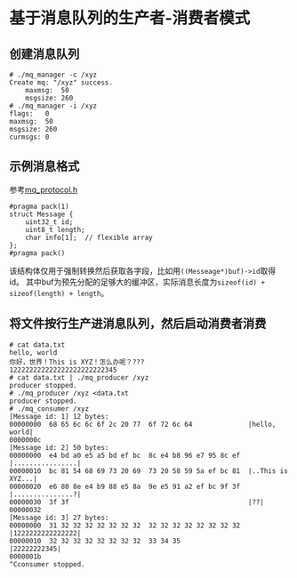 # 基于消息队列的生产者-消费者模式
## 创建消息队列
```
# ./mq_manager -c /xyz
Create mq: "/xyz" success.
    maxmsg:  50
    msgsize: 260
# ./mq_manager -i /xyz
flags:   0
maxmsg:  50
msgsize: 260
curmsgs: 0
```

## 示例消息格式
参考[mq\_protocol.h](mq_protocol.h)
```
#pragma pack(1)
struct Message {
    uint32_t id;
    uint8_t length;
    char info[1];  // flexible array
};
#pragma pack()
```
该结构体仅用于强制转换然后获取各字段，比如用`((Messeage*)buf)->id`取得id。
其中buf为预先分配的足够大的缓冲区，实际消息长度为`sizeof(id) + sizeof(length) + length`。

## 将文件按行生产进消息队列，然后启动消费者消费
```
# cat data.txt
hello, world
你好，世界！This is XYZ！怎么办呢？???
122222222222222222222222345
# cat data.txt | ./mq_producer /xyz
producer stopped.
# ./mq_producer /xyz <data.txt
producer stopped.
# ./mq_consumer /xyz
[Message id: 1] 12 bytes:
00000000  68 65 6c 6c 6f 2c 20 77  6f 72 6c 64              |hello, world|
0000000c
[Message id: 2] 50 bytes:
00000000  e4 bd a0 e5 a5 bd ef bc  8c e4 b8 96 e7 95 8c ef  |................|
00000010  bc 81 54 68 69 73 20 69  73 20 58 59 5a ef bc 81  |..This is XYZ...|
00000020  e6 80 8e e4 b9 88 e5 8a  9e e5 91 a2 ef bc 9f 3f  |...............?|
00000030  3f 3f                                             |??|
00000032
[Message id: 3] 27 bytes:
00000000  31 32 32 32 32 32 32 32  32 32 32 32 32 32 32 32  |1222222222222222|
00000010  32 32 32 32 32 32 32 32  33 34 35                 |22222222345|
0000001b
^Cconsumer stopped.
```
